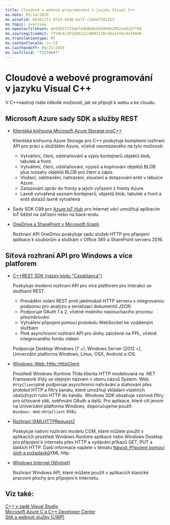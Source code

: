 ```yaml
---
title: Cloudové a webové programování v jazyku Visual C++
ms.date: 05/14/2019
ms.assetid: b63611f1-9723-44d0-ba7f-c3ebef341313
ms.topic: overview
ms.openlocfilehash: 4e50557733d474d68b8e503d00b28b2ae8cb7f09
ms.sourcegitcommit: 7750e4c291d56221c8893120c56a1fe6c9af60d6
ms.translationtype: MT
ms.contentlocale: cs-CZ
ms.lasthandoff: 09/25/2019
ms.locfileid: "71274647"
---
```

# <a name="cloud-and-web-programming-in-visual-c"></a>Cloudové a webové programování v jazyku Visual C++

V C++nástroji máte několik možností, jak se připojit k webu a ke cloudu.

## <a name="microsoft-azure-sdks-and-rest-services"></a>Microsoft Azure sady SDK a služby REST

- [Klientská knihovna Microsoft Azure Storage proC++](https://azure.github.io/azure-storage-cpp/)

  Klientská knihovna Azure Storage pro C++ poskytuje komplexní rozhraní API pro práci s úložištěm Azure, včetně neomezeného na tyto možnosti:

  - Vytváření, čtení, odstraňování a výpis kontejnerů objektů blob, tabulek a front.
  - Vytváření, čtení, odstraňování, výpisů a kopírování objektů BLOB plus rozsahy objektů BLOB pro čtení a zápis.
  - Vložení, odstranění, nahrazení, sloučení a dotazování entit v tabulce Azure.
  - Zařazování zpráv do fronty a jejich vyřazení z fronty Azure.
  - Laxně vytvářená seznam kontejnerů, objektů blob, tabulek a front a entit dotazů laxně vytvářená

- Sady SDK C99 pro [Azure IoT Hub](/azure/iot-hub/iot-hub-devguide-sdks) pro Internet věcí umožňují aplikacím IoT běžet na zařízení nebo na back-endu.

- [OneDrive a SharePoint v Microsoft Graph](https://dev.onedrive.com/README.htm)

  Rozhraní API OneDrivu poskytuje sadu služeb HTTP pro připojení aplikace k souborům a složkám v Office 365 a SharePoint serveru 2016.

## <a name="windows-and-cross-platform-networking-apis"></a>Síťová rozhraní API pro Windows a více platforem

- [C++REST SDK (název kódu "Casablanca")](https://github.com/Microsoft/cpprestsdk)

  Poskytuje moderní rozhraní API pro více platforem pro interakci se službami REST.

  - Provádění volání REST proti jakémukoli HTTP serveru s integrovanou podporou pro analýzu a serializaci dokumentů JSON
  - Podporuje OAuth 1 a 2, včetně místního naslouchacího procesu přesměrování.
  - Vytváření připojení pomocí protokolu WebSocket ke vzdáleným službám
  - Plně asynchronní rozhraní API pro úlohy založené na PPL, včetně integrovaného fondu vláken

  Podporuje Desktop Windows (7 +), Windows Server (2012 +), Univerzální platforma Windows, Linux, OSX, Android a iOS.

- [Windows::Web::Http::HttpClient](/uwp/api/windows.web.http.httpclient)

  Prostředí Windows Runtime Třída klienta HTTP modelovaná na .NET Framework třídy se stejným názvem v oboru názvů System. Web. `HttpClient`plně podporuje asynchronní nahrávání a stahování přes protokol HTTP a filtry kanálu, které umožňují vkládání vlastních obslužných rutin HTTP do kanálu. Windows SDK obsahuje vzorové filtry pro účtované sítě, ověřování OAuth a další. Pro aplikace, které cílí jenom na Univerzální platforma Windows, doporučujeme použít `Windows::Web:HttpClient` třídu.

- [Rozhraní IXMLHTTPRequest2](/windows/win32/api/msxml6/nn-msxml6-ixmlhttprequest2)

  Poskytuje nativní rozhraní modelu COM, které můžete použít v aplikacích prostředí Windows Runtime aplikace nebo Windows Desktop pro připojení k internetu přes HTTP a vydávání příkazů GET, PUT a dalších HTTP. Další informace najdete v tématu [Návod: Připojení pomocí úloh a požadavků](../parallel/concrt/walkthrough-connecting-using-tasks-and-xml-http-requests.md)XML http.

- [Windows Internet (WinInet)](/windows/win32/WinInet/portal)

  Rozhraní Windows API, které můžete použít v aplikacích klasické pracovní plochy pro připojení k Internetu.

## <a name="see-also"></a>Viz také:

[C++ v sadě Visual Studio](../overview/visual-cpp-in-visual-studio.md) <br/>
[Microsoft Azure C a C++ Developer Center](https://azure.microsoft.com/develop/cpp/) <br/>
[Sítě a webové služby (UWP)](/windows/uwp/networking/)
